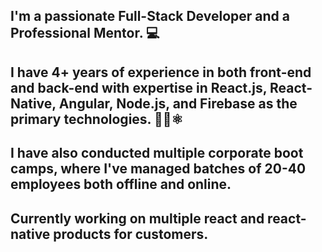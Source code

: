 ## I'm a passionate **Full-Stack Developer** and a **Professional Mentor**. 💻

## I have 4+ years of experience in both front-end and back-end with expertise in React.js, React-Native, Angular, Node.js, and Firebase as the primary technologies. 👩‍💻⚛

## I have also conducted multiple corporate boot camps, where I've managed batches of 20-40 employees both offline and online. 

## Currently working on multiple react and react-native products for customers.
